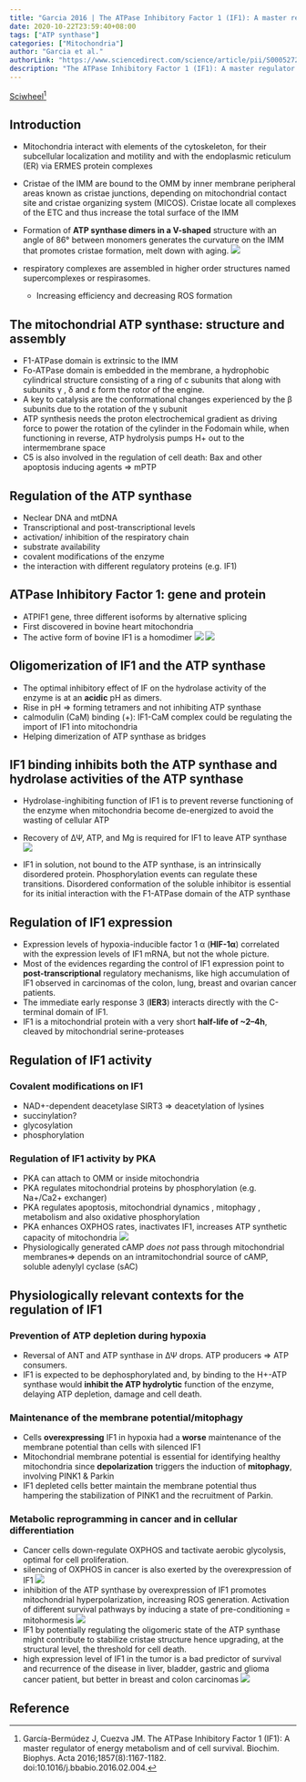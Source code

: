 ```yaml
---
title: "Garcia 2016 | The ATPase Inhibitory Factor 1 (IF1): A master regulator of energy metabolism and of cell survival"
date: 2020-10-22T23:59:40+08:00
tags: ["ATP synthase"]
categories: ["Mitochondria"]
author: "Garcia et al."
authorLink: "https://www.sciencedirect.com/science/article/pii/S0005272816300238?via%3Dihub"
description: "The ATPase Inhibitory Factor 1 (IF1): A master regulator of energy metabolism and of cell survival"
---
```


[Sciwheel](https://sciwheel.com/work/#/items/1458244)[^Garcia2016]

<!--more-->

## Introduction
* Mitochondria interact with elements of the cytoskeleton, for their subcellular localization and motility and with the endoplasmic reticulum (ER) via ERMES protein complexes
* Cristae of the IMM are bound to the OMM by inner membrane peripheral areas known as cristae junctions, depending on mitochondrial contact site and cristae organizing system (MICOS). Cristae locate all complexes of the ETC and thus increase the total surface of the IMM
* Formation of **ATP synthase dimers in a V-shaped** structure with an angle of 86° between monomers generates the curvature on the IMM that promotes cristae formation, melt down with aging.
![](https://ars.els-cdn.com/content/image/1-s2.0-S0005272816300238-gr1.jpg)

* respiratory complexes are assembled in higher order structures named supercomplexes or respirasomes.
    * Increasing efficiency and decreasing ROS formation

## The mitochondrial ATP synthase: structure and assembly
* F1-ATPase domain is extrinsic to the IMM
* Fo-ATPase domain is embedded in the membrane, a hydrophobic cylindrical structure consisting of a ring of c subunits that along with subunits γ , δ and ε form the rotor of the engine.
* A key to catalysis are the conformational changes experienced by the β subunits due to the rotation of the γ subunit
* ATP synthesis needs the proton electrochemical gradient as driving force to power the rotation of the cylinder in the Fodomain while, when functioning in reverse, ATP hydrolysis pumps H+ out to the intermembrane space
* C5 is also involved in the regulation of cell death: Bax and other apoptosis inducing agents => mPTP

## Regulation of the ATP synthase
* Neclear DNA and mtDNA
* Transcriptional and post-transcriptional levels
* activation/ inhibition of the respiratory chain
* substrate availability
* covalent modifications of the enzyme
* the interaction with different regulatory proteins (e.g. IF1)

## ATPase Inhibitory Factor 1: gene and protein
* ATPIF1 gene, three different isoforms by alternative splicing
* First discovered in bovine heart mitochondria
* The active form of bovine IF1 is a homodimer
![](https://ars.els-cdn.com/content/image/1-s2.0-S0005272816300238-gr2.jpg)
![](https://ars.els-cdn.com/content/image/1-s2.0-S0005272816300238-gr3.jpg)

## Oligomerization of IF1 and the ATP synthase
* The optimal inhibitory effect of IF on the hydrolase activity of the enzyme is at an **acidic** pH as dimers.
* Rise in pH => forming tetramers and not inhibiting ATP synthase
* calmodulin (CaM) binding (+): IF1-CaM complex could be regulating the import of IF1 into mitochondria
* Helping dimerization of ATP synthase as bridges

## IF1 binding inhibits both the ATP synthase and hydrolase activities of the ATP synthase
* Hydrolase-inghibiting function of IF1 is to prevent reverse functioning of the enzyme when mitochondria become de-energized to avoid the wasting of cellular ATP
* Recovery of ΔΨ, ATP, and Mg is required for IF1 to leave ATP synthase
![](https://ars.els-cdn.com/content/image/1-s2.0-S0005272816300238-gr4.jpg)

* IF1 in solution, not bound to the ATP synthase, is an intrinsically disordered protein. Phosphorylation events can regulate these transitions. Disordered conformation of the soluble inhibitor is essential for its initial interaction with the F1-ATPase domain of the ATP synthase

## Regulation of IF1 expression
* Expression levels of hypoxia-inducible factor 1 α (**HIF-1α**) correlated with the expression levels of IF1 mRNA, but not the whole picture.
* Most of the evidences regarding the control of IF1 expression point to **post-transcriptional** regulatory mechanisms, like high accumulation of IF1 observed in carcinomas of the colon, lung, breast and ovarian cancer patients.
* The immediate early response 3 (**IER3**) interacts directly with the C-terminal domain of IF1.
* IF1 is a mitochondrial protein with a very short **half-life of ~2–4h**, cleaved by mitochondrial serine-proteases

## Regulation of IF1 activity
### Covalent modifications on IF1
* NAD+-dependent deacetylase SIRT3 => deacetylation of lysines
* succinylation?
* glycosylation
* phosphorylation

### Regulation of IF1 activity by PKA
* PKA can attach to OMM or inside mitochondria
* PKA regulates mitochondrial proteins by phosphorylation (e.g. Na+/Ca2+ exchanger)
* PKA regulates apoptosis, mitochondrial dynamics , mitophagy , metabolism and also oxidative phosphorylation
* PKA enhances OXPHOS rates, inactivates IF1, increases ATP synthetic capacity of mitochondria
![](https://ars.els-cdn.com/content/image/1-s2.0-S0005272816300238-gr5.jpg)
* Physiologically generated cAMP *does not* pass through mitochondrial membranes=> depends on an intramitochondrial source of cAMP, soluble adenylyl cyclase (sAC)

## Physiologically relevant contexts for the regulation of IF1

### Prevention of ATP depletion during hypoxia
* Reversal of ANT and ATP synthase in ΔΨ drops. ATP producers => ATP consumers.
* IF1 is expected to be dephosphorylated and, by binding to the H+-ATP synthase would **inhibit the ATP hydrolytic** function of the enzyme, delaying ATP depletion, damage and cell death.

### Maintenance of the membrane potential/mitophagy
* Cells **overexpressing** IF1 in hypoxia had a **worse** maintenance of the membrane potential than cells with silenced IF1
* Mitochondrial membrane potential is essential for identifying healthy mitochondria since **depolarization** triggers the induction of **mitophagy**, involving PINK1 & Parkin
* IF1 depleted cells better maintain the membrane potential thus hampering the stabilization of PINK1 and the recruitment of Parkin.

###  Metabolic reprogramming in cancer and in cellular differentiation
* Cancer cells down-regulate OXPHOS and tactivate aerobic glycolysis, optimal for cell proliferation.
* silencing of OXPHOS in cancer is also exerted by the overexpression of IF1
![](https://ars.els-cdn.com/content/image/1-s2.0-S0005272816300238-gr6.jpg)
* inhibition of the ATP synthase by overexpression of IF1 promotes mitochondrial hyperpolarization, increasing ROS generation. Activation of different survival pathways by inducing a state of pre-conditioning = mitohormesis
![](https://ars.els-cdn.com/content/image/1-s2.0-S0005272816300238-gr7.jpg)
* IF1 by potentially regulating the oligomeric state of the ATP synthase might contribute to stabilize cristae structure hence upgrading, at the structural level, the threshold for cell death.
* high expression level of IF1 in the tumor is a bad predictor of survival and recurrence of the disease in liver, bladder, gastric and glioma cancer patient, but better in breast and colon carcinomas
![](https://ars.els-cdn.com/content/image/1-s2.0-S0005272816300238-gr8.jpg)

## Reference
[^Garcia2016]: García-Bermúdez J, Cuezva JM. The ATPase Inhibitory Factor 1 (IF1): A master regulator of energy metabolism and of cell survival. Biochim. Biophys. Acta 2016;1857(8):1167-1182. doi:10.1016/j.bbabio.2016.02.004.
